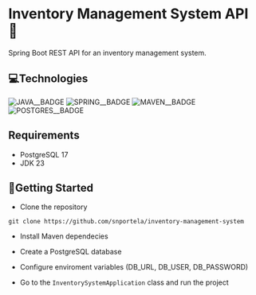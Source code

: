 [JAVA__BADGE]:https://img.shields.io/badge/java-%23ED8B00.svg?style=for-the-badge&logo=openjdk&logoColor=white
[SPRING__BADGE]: https://img.shields.io/badge/spring-%236DB33F.svg?style=for-the-badge&logo=spring&logoColor=white
[MAVEN__BADGE]: https://img.shields.io/badge/Apache%20Maven-C71A36?style=for-the-badge&logo=Apache%20Maven&logoColor=white
[POSTGRES__BADGE]: https://img.shields.io/badge/postgres-%23316192.svg?style=for-the-badge&logo=postgresql&logoColor=white


# Inventory Management System API 🧾

Spring Boot REST API for an inventory management system.

## 💻Technologies
![JAVA__BADGE] ![SPRING__BADGE] ![MAVEN__BADGE] ![POSTGRES__BADGE]

## Requirements

- PostgreSQL 17
- JDK 23

##  🚀Getting Started

-  Clone the repository
```
git clone https://github.com/snportela/inventory-management-system
```
- Install Maven dependecies

- Create a PostgreSQL database

- Configure enviroment variables (DB_URL, DB_USER, DB_PASSWORD)

- Go to the `InventorySystemApplication` class and run the project



